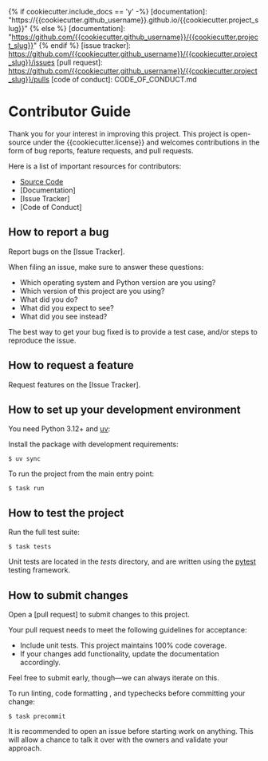 [source code]: https://github.com/{{cookiecutter.github_username}}/{{cookiecutter.project_slug}}

{% if cookiecutter.include_docs == 'y' -%}
[documentation]: "https://{{cookiecutter.github_username}}.github.io/{{cookiecutter.project_slug}}"
{% else %}
[documentation]: "https://github.com/{{cookiecutter.github_username}}/{{cookiecutter.project_slug}}"
{% endif %}
[issue tracker]: https://github.com/{{cookiecutter.github_username}}/{{cookiecutter.project_slug}}/issues
[pull request]: https://github.com/{{cookiecutter.github_username}}/{{cookiecutter.project_slug}}/pulls
[code of conduct]: CODE_OF_CONDUCT.md

# Contributor Guide

Thank you for your interest in improving this project.
This project is open-source under the {{cookiecutter.license}} and
welcomes contributions in the form of bug reports, feature requests, and pull requests.

Here is a list of important resources for contributors:

- [Source Code]
- [Documentation]
- [Issue Tracker]
- [Code of Conduct]

## How to report a bug

Report bugs on the [Issue Tracker].

When filing an issue, make sure to answer these questions:

- Which operating system and Python version are you using?
- Which version of this project are you using?
- What did you do?
- What did you expect to see?
- What did you see instead?

The best way to get your bug fixed is to provide a test case,
and/or steps to reproduce the issue.

## How to request a feature

Request features on the [Issue Tracker].

## How to set up your development environment

You need Python 3.12+ and [uv](https://docs.astral.sh/uv/):

Install the package with development requirements:

```
$ uv sync
```

To run the project from the main entry point:

```
$ task run
```

## How to test the project

Run the full test suite:

```
$ task tests
```

Unit tests are located in the _tests_ directory,
and are written using the [pytest](https://pytest.readthedocs.io/) testing framework.

## How to submit changes

Open a [pull request] to submit changes to this project.

Your pull request needs to meet the following guidelines for acceptance:

- Include unit tests. This project maintains 100% code coverage.
- If your changes add functionality, update the documentation accordingly.

Feel free to submit early, though—we can always iterate on this.

To run linting, code formatting , and typechecks before committing your change:

```
$ task precommit
```

It is recommended to open an issue before starting work on anything.
This will allow a chance to talk it over with the owners and validate your approach.
